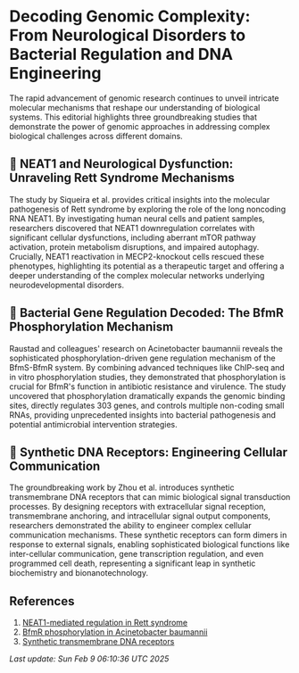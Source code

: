 # Decoding Genomic Complexity: From Neurological Disorders to Bacterial Regulation and DNA Engineering

The rapid advancement of genomic research continues to unveil intricate molecular mechanisms that reshape our understanding of biological systems. This editorial highlights three groundbreaking studies that demonstrate the power of genomic approaches in addressing complex biological challenges across different domains.

## 🧠 NEAT1 and Neurological Dysfunction: Unraveling Rett Syndrome Mechanisms

The study by Siqueira et al. provides critical insights into the molecular pathogenesis of Rett syndrome by exploring the role of the long noncoding RNA NEAT1. By investigating human neural cells and patient samples, researchers discovered that NEAT1 downregulation correlates with significant cellular dysfunctions, including aberrant mTOR pathway activation, protein metabolism disruptions, and impaired autophagy. Crucially, NEAT1 reactivation in MECP2-knockout cells rescued these phenotypes, highlighting its potential as a therapeutic target and offering a deeper understanding of the complex molecular networks underlying neurodevelopmental disorders.

## 🦠 Bacterial Gene Regulation Decoded: The BfmR Phosphorylation Mechanism

Raustad and colleagues' research on Acinetobacter baumannii reveals the sophisticated phosphorylation-driven gene regulation mechanism of the BfmS-BfmR system. By combining advanced techniques like ChIP-seq and in vitro phosphorylation studies, they demonstrated that phosphorylation is crucial for BfmR's function in antibiotic resistance and virulence. The study uncovered that phosphorylation dramatically expands the genomic binding sites, directly regulates 303 genes, and controls multiple non-coding small RNAs, providing unprecedented insights into bacterial pathogenesis and potential antimicrobial intervention strategies.

## 🧬 Synthetic DNA Receptors: Engineering Cellular Communication

The groundbreaking work by Zhou et al. introduces synthetic transmembrane DNA receptors that can mimic biological signal transduction processes. By designing receptors with extracellular signal reception, transmembrane anchoring, and intracellular signal output components, researchers demonstrated the ability to engineer complex cellular communication mechanisms. These synthetic receptors can form dimers in response to external signals, enabling sophisticated biological functions like inter-cellular communication, gene transcription regulation, and even programmed cell death, representing a significant leap in synthetic biochemistry and bionanotechnology.

## References

1. [NEAT1-mediated regulation in Rett syndrome](https://pubmed.ncbi.nlm.nih.gov/39921568)
2. [BfmR phosphorylation in Acinetobacter baumannii](https://pubmed.ncbi.nlm.nih.gov/39921563)
3. [Synthetic transmembrane DNA receptors](https://pubmed.ncbi.nlm.nih.gov/39920144)

*Last update: Sun Feb  9 06:10:36 UTC 2025*
